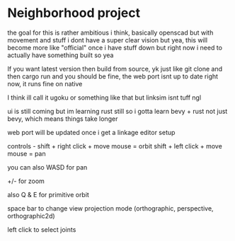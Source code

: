 # Neighborhood project

the goal for this is rather ambitious i think, basically openscad but with movement and stuff i dont have a super clear vision but yea, this will become more like "official" once i have stuff down but right now i need to actually have something built so yea

If you want latest version then build from source, yk just like git clone and then cargo run and you should be fine, the web port isnt up to date right now, it runs fine on native

I think ill call it ugoku or something like that but linksim isnt tuff ngl

ui is still coming but im learning rust still so i gotta learn bevy + rust not just bevy, which means things take longer

web port will be updated once i get a linkage editor setup


controls -
shift + right click + move mouse = orbit
shift + left click + move mouse = pan

you can also WASD for pan

+/- for zoom

also Q & E for primitive orbit 

space bar to change view projection mode (orthographic, perspective, orthographic2d)

left click to select joints
